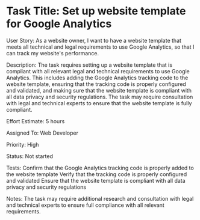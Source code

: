 # Task Title: Set up website template for Google Analytics

User Story: As a website owner, I want to have a website template that meets all technical and legal requirements to use Google Analytics, so that I can track my website's performance.

Description: The task requires setting up a website template that is compliant with all relevant legal and technical requirements to use Google Analytics. This includes adding the Google Analytics tracking code to the website template, ensuring that the tracking code is properly configured and validated, and making sure that the website template is compliant with all data privacy and security regulations. The task may require consultation with legal and technical experts to ensure that the website template is fully compliant.

Effort Estimate: 5 hours

Assigned To: Web Developer

Priority: High

Status: Not started

Tests:
Confirm that the Google Analytics tracking code is properly added to the website template
Verify that the tracking code is properly configured and validated
Ensure that the website template is compliant with all data privacy and security regulations

Notes: The task may require additional research and consultation with legal and technical experts to ensure full compliance with all relevant requirements.
